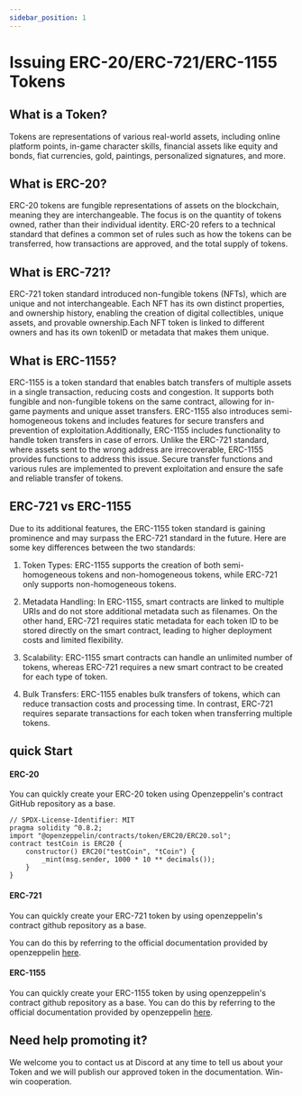 ```yaml
---
sidebar_position: 1
---
```


# Issuing ERC-20/ERC-721/ERC-1155 Tokens

## What is a Token?

Tokens are representations of various real-world assets, including online platform points, in-game character skills, financial assets like equity and bonds, fiat currencies, gold, paintings, personalized signatures, and more.

## What is ERC-20?

ERC-20 tokens are fungible representations of assets on the blockchain, meaning they are interchangeable. The focus is on the quantity of tokens owned, rather than their individual identity. ERC-20 refers to a technical standard that defines a common set of rules such as how the tokens can be transferred, how transactions are approved, and the total supply of tokens.

## What is ERC-721?

ERC-721 token standard introduced non-fungible tokens (NFTs), which are unique and not interchangeable. Each NFT has its own distinct properties, and ownership history, enabling the creation of digital collectibles, unique assets, and provable ownership.Each NFT token is linked to different owners and has its own tokenID or metadata that makes them unique.

## What is ERC-1155?

ERC-1155 is a token standard that enables batch transfers of multiple assets in a single transaction, reducing costs and congestion. It supports both fungible and non-fungible tokens on the same contract, allowing for in-game payments and unique asset transfers. ERC-1155 also introduces semi-homogeneous tokens and includes features for secure transfers and prevention of exploitation.Additionally, ERC-1155 includes functionality to handle token transfers in case of errors. Unlike the ERC-721 standard, where assets sent to the wrong address are irrecoverable, ERC-1155 provides functions to address this issue. Secure transfer functions and various rules are implemented to prevent exploitation and ensure the safe and reliable transfer of tokens.

## ERC-721 vs ERC-1155

Due to its additional features, the ERC-1155 token standard is gaining prominence and may surpass the ERC-721 standard in the future. Here are some key differences between the two standards:

1. Token Types: ERC-1155 supports the creation of both semi-homogeneous tokens and non-homogeneous tokens, while ERC-721 only supports non-homogeneous tokens.

2. Metadata Handling: In ERC-1155, smart contracts are linked to multiple URIs and do not store additional metadata such as filenames. On the other hand, ERC-721 requires static metadata for each token ID to be stored directly on the smart contract, leading to higher deployment costs and limited flexibility.

3. Scalability: ERC-1155 smart contracts can handle an unlimited number of tokens, whereas ERC-721 requires a new smart contract to be created for each type of token.

4. Bulk Transfers: ERC-1155 enables bulk transfers of tokens, which can reduce transaction costs and processing time. In contrast, ERC-721 requires separate transactions for each token when transferring multiple tokens.

## quick Start

#### ERC-20

You can quickly create your ERC-20 token using Openzeppelin's contract GitHub repository as a base.

```solidity
// SPDX-License-Identifier: MIT
pragma solidity ^0.8.2;
import "@openzeppelin/contracts/token/ERC20/ERC20.sol";
contract testCoin is ERC20 {
    constructor() ERC20("testCoin", "tCoin") {
        _mint(msg.sender, 1000 * 10 ** decimals());
    }
}
```

#### ERC-721

You can quickly create your ERC-721 token by using openzeppelin's contract github repository as a base.

You can do this by referring to the official documentation provided by openzeppelin [here](https://docs.openzeppelin.com/contracts/3.x/erc721).

#### ERC-1155

You can quickly create your ERC-1155 token by using openzeppelin's contract github repository as a base.
You can do this by referring to the official documentation provided by openzeppelin [here](https://docs.openzeppelin.com/contracts/3.x/erc1155).

## Need help promoting it?

We welcome you to contact us at Discord at any time to tell us about your Token and we will publish our approved token in the documentation. Win-win cooperation.
